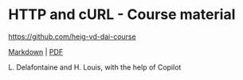 [markdown]:
  https://github.com/heig-vd-dai-course/heig-vd-dai-course/blob/main/20-http-and-curl/COURSE_MATERIAL.md#practical-content
[pdf]:
  https://heig-vd-dai-course.github.io/heig-vd-dai-course/20-http-and-curl/20-http-and-curl-practical-content.pdf

# HTTP and cURL - Course material

<https://github.com/heig-vd-dai-course>

[Markdown][markdown] | [PDF][pdf]

L. Delafontaine and H. Louis, with the help of Copilot
